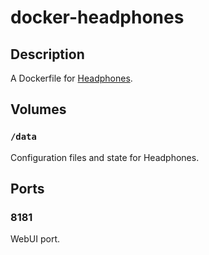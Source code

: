 # docker-headphones

## Description

A Dockerfile for [Headphones](https://github.com/rembo10/headphones/).

## Volumes

### `/data`

Configuration files and state for Headphones.

## Ports

### 8181

WebUI port.


